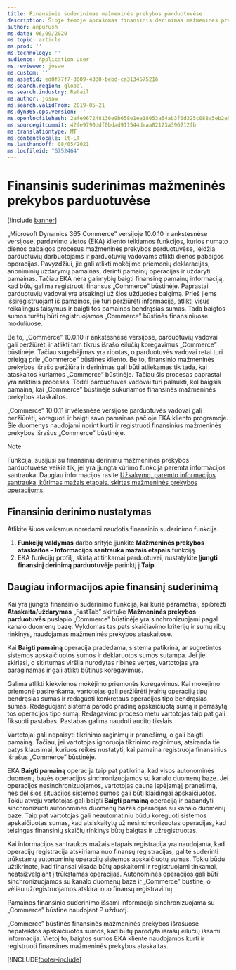 ```yaml
---
title: Finansinis suderinimas mažmeninės prekybos parduotuvėse
description: Šioje temoje aprašomas finansinis derinimas mažmeninės prekybos parduotuvių EKA punktuose, skirtose „Microsoft Dynamics 365 Commerce”.
author: anpurush
ms.date: 06/09/2020
ms.topic: article
ms.prod: ''
ms.technology: ''
audience: Application User
ms.reviewer: josaw
ms.custom: ''
ms.assetid: ed0f77f7-3609-4330-bebd-ca3134575216
ms.search.region: global
ms.search.industry: Retail
ms.author: josaw
ms.search.validFrom: 2019-05-21
ms.dyn365.ops.version: ''
ms.openlocfilehash: 2afe967248136e9b658e1ee18053a54ab3f0d325c088a5eb2e522fac335c01f0
ms.sourcegitcommit: 42fe9790ddf0bdad911544deaa82123a396712fb
ms.translationtype: MT
ms.contentlocale: lt-LT
ms.lasthandoff: 08/05/2021
ms.locfileid: "6752464"
---
```

# <a name="financial-reconciliation-in-retail-stores"></a>Finansinis suderinimas mažmeninės prekybos parduotuvėse

[!include [banner](includes/banner.md)]

„Microsoft Dynamics 365 Commerce” versijoje 10.0.10 ir ankstesnėse versijose, pardavimo vietos (EKA) kliento teikiamos funkcijos, kurios numato dienos pabaigos procesus mažmeninės prekybos parduotuvėse, leidžia parduotuvių darbuotojams ir parduotuvių vadovams atlikti dienos pabaigos operacijas. Pavyzdžiui, jie gali atlikti mokėjimo priemonių deklaracijas, anoniminių uždarymų pamainas, derinti pamainų operacijas ir uždaryti pamainas. Tačiau EKA nėra galimybių baigti finansinę pamainų informaciją, kad būtų galima registruoti finansus „Commerce” būstinėje. Paprastai parduotuvių vadovai yra atsakingi už šios užduoties baigimą. Prieš jiems išsiregistruojant iš pamainos, jie turi peržiūrėti informaciją, atlikti visus reikalingus taisymus ir baigti tos pamainos bendrąsias sumas. Tada baigtos sumos turėtų būti registruojamos „Commerce” būstinės finansiniuose moduliuose.

Be to, „Commerce” 10.0.10 ir ankstesnėse versijose, parduotuvių vadovai gali peržiūrėti ir atlikti tam tikrus išrašo eilučių koregavimus „Commerce” būstinėje. Tačiau sugebėjimas yra ribotas, o parduotuvės vadovai retai turi prieigą prie „Commerce” būstinės kliento. Be to, finansinio mažmeninės prekybos išrašo peržiūra ir derinimas gali būti atliekamas tik tada, kai ataskaitos kuriamos „Commerce” būstinėje. Tačiau šis procesas paprastai yra naktinis procesas. Todėl parduotuvės vadovai turi palaukti, kol baigsis pamaina, kai „Commerce” būstinėje sukuriamos finansinės mažmeninės prekybos ataskaitos.

„Commerce” 10.0.11 ir vėlesnėse versijose parduotuvės vadovai gali peržiūrėti, koreguoti ir baigti savo pamainas pačioje EKA kliento programoje. Šie duomenys naudojami norint kurti ir registruoti finansinius mažmeninės prekybos išrašus „Commerce” būstinėje.

> [!NOTE]
> Funkcija, susijusi su finansiniu derinimu mažmeninės prekybos parduotuvėse veikia tik, jei yra įjungta kūrimo funkcija paremta informacijos santrauka. Daugiau informacijos rasite [Užsakymo, paremto informacijos santrauka, kūrimas mažais etapais, skirtas mažmeninės prekybos operacijoms](trickle-feed.md).

## <a name="set-up-financial-reconciliation"></a>Finansinio derinimo nustatymas

Atlikite šiuos veiksmus norėdami naudotis finansinio suderinimo funkcija.

1. **Funkcijų valdymas** darbo srityje įjunkite **Mažmeninės prekybos ataskaitos – Informacijos santrauka mažais etapais** funkciją.
1. EKA funkcijų profilį, skirtą atitinkamai parduotuvei, nustatykite **Įjungti finansinį derinimą parduotuvėje** parinktį į **Taip**.

## <a name="more-information-about-financial-reconciliation"></a>Daugiau informacijos apie finansinį suderinimą

Kai yra įjungta finansinio suderinimo funkcija, kai kurie parametrai, apibrėžti **Ataskaita/uždarymas** „FastTab” skirtuke **Mažmeninės prekybos parduotuvės** puslapio „Commerce” būstinėje yra sinchronizuojami pagal kanalo duomenų bazę. Vykdomas tas pats skaičiavimo kriterijų ir sumų ribų rinkinys, naudojamas mažmeninės prekybos ataskaitose.

Kai **Baigti pamainą** operacija pradedama, sistema patikrina, ar sugretintos sistemos apskaičiuotos sumos ir deklaruotos sumos sutampa. Jei jie skiriasi, o skirtumas viršija nurodytas ribines vertes, vartotojas yra paraginamas ir gali atlikti būtinus koregavimus.

Galima atlikti kiekvienos mokėjimo priemonės koregavimus. Kai mokėjimo priemonė pasirenkama, vartotojas gali peržiūrėti įvairių operacijų tipų bendrąsias sumas ir redaguoti konkretaus operacijos tipo bendrąsias sumas. Redaguojant sistema parodo pradinę apskaičiuotą sumą ir perrašytą tos operacijos tipo sumą. Redagavimo proceso metu vartotojas taip pat gali fiksuoti pastabas. Pastabas galima naudoti audito tikslais.

Vartotojai gali nepaisyti tikrinimo raginimų ir pranešimų, o gali baigti pamainą. Tačiau, jei vartotojas ignoruoja tikrinimo raginimus, atsiranda tie patys klausimai, kuriuos reikės nustatyti, kai pamaina registruoja finansinius išrašus „Commerce” būstinėje.

EKA **Baigti pamainą** operacija taip pat patikrina, kad visos autonominės duomenų bazės operacijos sinchronizuojamos su kanalo duomenų baze. Jei operacijos nesinchronizuojamos, vartotojas gauna įspėjamąjį pranešimą, nes dėl šios situacijos sistemos sumos gali būti klaidingai apskaičiuotos. Tokiu atveju vartotojas gali baigti **Baigti pamainą** operaciją ir pabandyti sinchronizuoti autonomines duomenų bazės operacijas su kanalo duomenų baze. Taip pat vartotojas gali neautomatiniu būdu koreguoti sistemos apskaičiuotas sumas, kad atsiskaitytų už nesinchronizuotas operacijas, kad teisingas finansinių skaičių rinkinys būtų baigtas ir užregistruotas. 

Kai informacijos santraukos mažais etapais registracija yra naudojama, kad operacijų registracija atskiriama nuo finansų registracijas, galite suderinti trūkstamų autonominių operacijų sistemos apskaičiuotų sumas. Tokiu būdu užtikrinate, kad finansai visada būtų apskaitomi ir registruojami tinkamai, neatsižvelgiant į trūkstamas operacijas. Autonominės operacijos gali būti sinchronizuojamos su kanalo duomenų baze ir „Commerce” būstine, o vėliau užregistruojamos atskirai nuo finansų registravimų.

Pamainos finansinio suderinimo išsami informacija sinchronizuojama su „Commerce” būstine naudojant P užduotį.

„Commerce” būstinės finansinės mažmeninės prekybos išrašuose nepateiktos apskaičiuotos sumos, kad būtų parodyta išrašų eilučių išsami informacija. Vietoj to, baigtos sumos EKA kliente naudojamos kurti ir registruoti finansines mažmeninės prekybos ataskaitas.


[!INCLUDE[footer-include](../includes/footer-banner.md)]